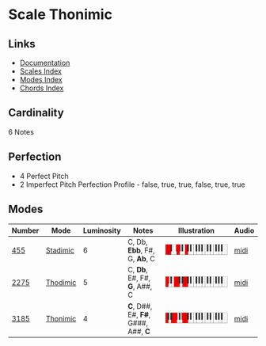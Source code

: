 # Scale Thonimic

## Links

- [Documentation](README.md)
- [Scales Index](Scales.md)
- [Modes Index](Modes.md)
- [Chords Index](Chords.md)

## Cardinality

6 Notes

## Perfection

- 4 Perfect Pitch
- 2 Imperfect Pitch
Perfection Profile - false, true, true, false, true, true

## Modes

| Number | Mode | Luminosity | Notes | Illustration | Audio |
|--------|------|------------|-------|--------------|-------|
| [455](https://ianring.com/musictheory/scales/455) | [Stadimic](ModeStadimic.md) | 6 | C, Db, **Ebb**, F#, G, **Ab**, C | ![CNaturalStadimic](ModeCNaturalStadimic.png) | [midi](https://github.com/edipermadi/music/blob/main/docs/ModeCNaturalStadimic.mid?raw=true) | 
| [2275](https://ianring.com/musictheory/scales/2275) | [Thodimic](ModeThodimic.md) | 5 | C, **Db**, E#, F#, **G**, A##, C | ![CNaturalThodimic](ModeCNaturalThodimic.png) | [midi](https://github.com/edipermadi/music/blob/main/docs/ModeCNaturalThodimic.mid?raw=true) | 
| [3185](https://ianring.com/musictheory/scales/3185) | [Thonimic](ModeThonimic.md) | 4 | **C**, D##, E#, **F#**, G###, A##, **C** | ![CNaturalThonimic](ModeCNaturalThonimic.png) | [midi](https://github.com/edipermadi/music/blob/main/docs/ModeCNaturalThonimic.mid?raw=true) | 
